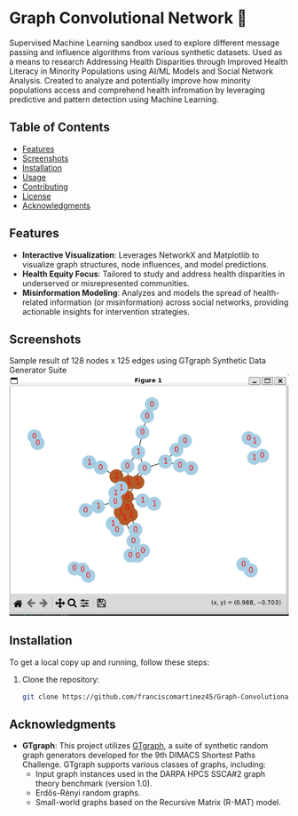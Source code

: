 # Graph Convolutional Network 🚀

Supervised Machine Learning sandbox used to explore different message passing and influence algorithms from various synthetic datasets. Used as a means to research Addressing Health Disparities through Improved Health Literacy in Minority Populations using AI/ML Models and Social Network Analysis. Created to analyze and potentially improve how minority populations access and comprehend health infromation by leveraging predictive and pattern detection using Machine Learning.

## Table of Contents

- [Features](#features)
- [Screenshots](#screenshots)
- [Installation](#installation)
- [Usage](#usage)
- [Contributing](#contributing)
- [License](#license)
- [Acknowledgments](#acknowledgments)

## Features

- **Interactive Visualization**: Leverages NetworkX and Matplotlib to visualize graph structures, node influences, and model predictions.
- **Health Equity Focus**: Tailored to study and address health disparities in underserved or misrepresented communities.
- **Misinformation Modeling**: Analyzes and models the spread of health-related information (or misinformation) across social networks, providing actionable insights for intervention strategies.

## Screenshots

Sample result of 128 nodes x 125 edges using GTgraph Synthetic Data Generator Suite
![App Screenshot](https://github.com/franciscomartinez45/Graph-Convolutional-Network/blob/main/img/visualization.png)

## Installation

To get a local copy up and running, follow these steps:

1. Clone the repository:
   ```bash
   git clone https://github.com/franciscomartinez45/Graph-Convolutional-Network.git
   ```

## Acknowledgments

- **GTgraph**: This project utilizes [GTgraph](https://github.com/Bader-Research/GTgraph), a suite of synthetic random graph generators developed for the 9th DIMACS Shortest Paths Challenge. GTgraph supports various classes of graphs, including:
  - Input graph instances used in the DARPA HPCS SSCA#2 graph theory benchmark (version 1.0).
  - Erdős-Rényi random graphs.
  - Small-world graphs based on the Recursive Matrix (R-MAT) model.
